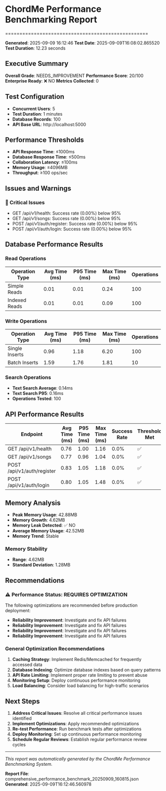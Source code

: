 # ChordMe Performance Benchmarking Report
==================================================

**Generated**: 2025-09-09 16:12:46
**Test Date**: 2025-09-09T16:08:02.865520
**Test Duration**: 12.23 seconds

## Executive Summary

**Overall Grade**: NEEDS_IMPROVEMENT
**Performance Score**: 20/100
**Enterprise Ready**: ❌ NO
**Metrics Collected**: 0

## Test Configuration

- **Concurrent Users**: 5
- **Test Duration**: 1 minutes
- **Database Records**: 100
- **API Base URL**: http://localhost:5000

## Performance Thresholds

- **API Response Time**: ≤1000ms
- **Database Response Time**: ≤500ms
- **Collaboration Latency**: ≤100ms
- **Memory Usage**: ≤4096MB
- **Throughput**: ≥100 ops/sec

## Issues and Warnings

### 🚨 Critical Issues
- GET /api/v1/health: Success rate (0.00%) below 95%
- GET /api/v1/songs: Success rate (0.00%) below 95%
- POST /api/v1/auth/register: Success rate (0.00%) below 95%
- POST /api/v1/auth/login: Success rate (0.00%) below 95%

## Database Performance Results

### Read Operations
| Operation Type | Avg Time (ms) | P95 Time (ms) | Max Time (ms) | Operations |
|----------------|---------------|---------------|---------------|------------|
| Simple Reads | 0.01 | 0.01 | 0.24 | 100 |
| Indexed Reads | 0.01 | 0.01 | 0.09 | 100 |

### Write Operations
| Operation Type | Avg Time (ms) | P95 Time (ms) | Max Time (ms) | Operations |
|----------------|---------------|---------------|---------------|------------|
| Single Inserts | 0.96 | 1.18 | 6.20 | 100 |
| Batch Inserts | 1.59 | 1.76 | 1.81 | 10 |

### Search Operations
- **Text Search Average**: 0.14ms
- **Text Search P95**: 0.16ms
- **Operations Tested**: 100

## API Performance Results

| Endpoint | Avg Time (ms) | P95 Time (ms) | Max Time (ms) | Success Rate | Threshold Met |
|----------|---------------|---------------|---------------|--------------|---------------|
| GET /api/v1/health | 0.76 | 1.00 | 1.16 | 0.0% | ✅ |
| GET /api/v1/songs | 0.77 | 0.96 | 1.04 | 0.0% | ✅ |
| POST /api/v1/auth/register | 0.83 | 1.05 | 1.18 | 0.0% | ✅ |
| POST /api/v1/auth/login | 0.80 | 1.05 | 1.48 | 0.0% | ✅ |

## Memory Analysis

- **Peak Memory Usage**: 42.88MB
- **Memory Growth**: 4.62MB
- **Memory Leak Detected**: ✅ NO
- **Average Memory Usage**: 42.52MB
- **Memory Trend**: Stable

### Memory Stability
- **Range**: 4.62MB
- **Standard Deviation**: 1.28MB

## Recommendations

### ⚠️ Performance Status: REQUIRES OPTIMIZATION
The following optimizations are recommended before production deployment:

- **Reliability Improvement**: Investigate and fix API failures
- **Reliability Improvement**: Investigate and fix API failures
- **Reliability Improvement**: Investigate and fix API failures
- **Reliability Improvement**: Investigate and fix API failures

### General Optimization Recommendations

1. **Caching Strategy**: Implement Redis/Memcached for frequently accessed data
2. **Database Indexing**: Optimize database indexes based on query patterns
3. **API Rate Limiting**: Implement proper rate limiting to prevent abuse
4. **Monitoring Setup**: Deploy continuous performance monitoring
5. **Load Balancing**: Consider load balancing for high-traffic scenarios

## Next Steps

1. **Address Critical Issues**: Resolve all critical performance issues identified
2. **Implement Optimizations**: Apply recommended optimizations
3. **Re-test Performance**: Run benchmark tests after optimizations
4. **Deploy Monitoring**: Set up continuous performance monitoring
5. **Schedule Regular Reviews**: Establish regular performance review cycles

---

*This report was automatically generated by the ChordMe Performance Benchmarking System.*

**Report File**: comprehensive_performance_benchmark_20250909_160815.json
**Generated**: 2025-09-09T16:12:46.560978